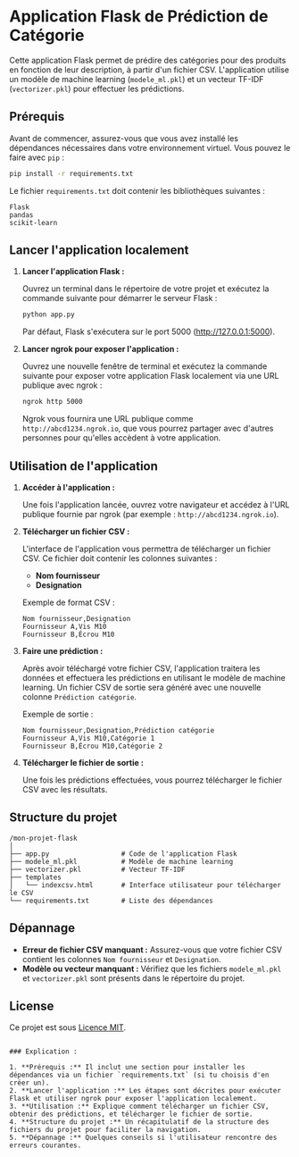 
# Application Flask de Prédiction de Catégorie

Cette application Flask permet de prédire des catégories pour des produits en fonction de leur description, à partir d'un fichier CSV. L'application utilise un modèle de machine learning (`modele_ml.pkl`) et un vecteur TF-IDF (`vectorizer.pkl`) pour effectuer les prédictions.

## Prérequis

Avant de commencer, assurez-vous que vous avez installé les dépendances nécessaires dans votre environnement virtuel. Vous pouvez le faire avec `pip` :

```bash
pip install -r requirements.txt
```

Le fichier `requirements.txt` doit contenir les bibliothèques suivantes :

```
Flask
pandas
scikit-learn
```

## Lancer l'application localement

1. **Lancer l'application Flask :**

   Ouvrez un terminal dans le répertoire de votre projet et exécutez la commande suivante pour démarrer le serveur Flask :

   ```bash
   python app.py
   ```

   Par défaut, Flask s'exécutera sur le port 5000 (http://127.0.0.1:5000).

2. **Lancer ngrok pour exposer l'application :**

   Ouvrez une nouvelle fenêtre de terminal et exécutez la commande suivante pour exposer votre application Flask localement via une URL publique avec ngrok :

   ```bash
   ngrok http 5000
   ```

   Ngrok vous fournira une URL publique comme `http://abcd1234.ngrok.io`, que vous pourrez partager avec d'autres personnes pour qu'elles accèdent à votre application.

## Utilisation de l'application

1. **Accéder à l'application :**

   Une fois l'application lancée, ouvrez votre navigateur et accédez à l'URL publique fournie par ngrok (par exemple : `http://abcd1234.ngrok.io`).

2. **Télécharger un fichier CSV :**

   L'interface de l'application vous permettra de télécharger un fichier CSV. Ce fichier doit contenir les colonnes suivantes :
   - **Nom fournisseur**
   - **Designation**

   Exemple de format CSV :

   ```csv
   Nom fournisseur,Designation
   Fournisseur A,Vis M10
   Fournisseur B,Écrou M10
   ```

3. **Faire une prédiction :**

   Après avoir téléchargé votre fichier CSV, l'application traitera les données et effectuera les prédictions en utilisant le modèle de machine learning. Un fichier CSV de sortie sera généré avec une nouvelle colonne `Prédiction catégorie`.

   Exemple de sortie :

   ```csv
   Nom fournisseur,Designation,Prédiction catégorie
   Fournisseur A,Vis M10,Catégorie 1
   Fournisseur B,Écrou M10,Catégorie 2
   ```

4. **Télécharger le fichier de sortie :**

   Une fois les prédictions effectuées, vous pourrez télécharger le fichier CSV avec les résultats.

## Structure du projet

```
/mon-projet-flask
│
├── app.py                  # Code de l'application Flask
├── modele_ml.pkl           # Modèle de machine learning
├── vectorizer.pkl          # Vecteur TF-IDF
├── templates
│   └── indexcsv.html       # Interface utilisateur pour télécharger le CSV
└── requirements.txt        # Liste des dépendances
```

## Dépannage

- **Erreur de fichier CSV manquant :** Assurez-vous que votre fichier CSV contient les colonnes `Nom fournisseur` et `Designation`.
- **Modèle ou vecteur manquant :** Vérifiez que les fichiers `modele_ml.pkl` et `vectorizer.pkl` sont présents dans le répertoire du projet.

## License

Ce projet est sous [Licence MIT](LICENSE).
```

### Explication :

1. **Prérequis :** Il inclut une section pour installer les dépendances via un fichier `requirements.txt` (si tu choisis d'en créer un).
2. **Lancer l'application :** Les étapes sont décrites pour exécuter Flask et utiliser ngrok pour exposer l'application localement.
3. **Utilisation :** Explique comment télécharger un fichier CSV, obtenir des prédictions, et télécharger le fichier de sortie.
4. **Structure du projet :** Un récapitulatif de la structure des fichiers du projet pour faciliter la navigation.
5. **Dépannage :** Quelques conseils si l'utilisateur rencontre des erreurs courantes.
